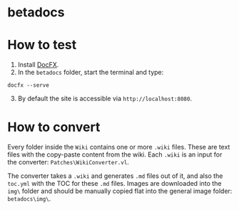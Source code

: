 # betadocs

# How to test

1. Install [DocFX](https://dotnet.github.io/docfx/index.html).
2. In the `betadocs` folder, start the terminal and type:
```
docfx --serve
```
3. By default the site is accessible via `http://localhost:8080`.

# How to convert

Every folder inside the `Wiki` contains one or more `.wiki` files. 
These are text files with the copy-paste content from the wiki.
Each `.wiki` is an input for the converter: `Patches\WikiConverter.vl`.

The converter takes a `.wiki` and generates `.md` files out of it, and also the `toc.yml` with the TOC for these `.md` files.
Images are downloaded into the `img\` folder and should be manually copied flat into the general image folder: `betadocs\img\`.
